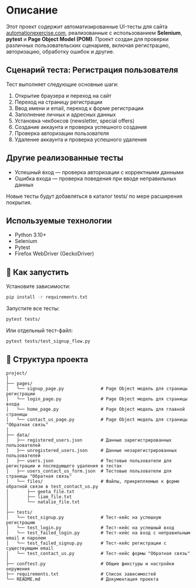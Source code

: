 # Описание

Этот проект содержит автоматизированные UI-тесты для сайта [automationexercise.com](https://automationexercise.com),
реализованные с использованием **Selenium**, **pytest** и **Page Object Model (POM)**.
Проект создан для проверки различных пользовательских сценариев, включая регистрацию, авторизацию, обработку ошибок и другие.

## Сценарий теста: Регистрация пользователя

Тест выполняет следующие основные шаги:

1. Открытие браузера и переход на сайт  
2. Переход на страницу регистрации  
3. Ввод имени и email, переход к форме регистрации  
4. Заполнение личных и адресных данных  
5. Установка чекбоксов (newsletter, special offers)  
6. Создание аккаунта и проверка успешного создания  
7. Проверка авторизации пользователя  
8. Удаление аккаунта и проверка успешного удаления  

## Другие реализованные тесты
- Успешный вход — проверка авторизации с корректными данными
- Ошибка входа — проверка поведения при вводе неправильных данных

Новые тесты будут добавляться в каталог tests/ по мере расширения покрытия.

## Используемые технологии

- Python 3.10+  
- Selenium  
- Pytest  
- Firefox WebDriver (GeckoDriver)  

## 🚀 Как запустить

Установите зависимости:

```bash
pip install -r requirements.txt
```

Запустите все тесты:

```bash
pytest tests/
```

Или отдельный тест-файл:

```bash
pytest tests/test_signup_flow.py
```

## 📁 Структура проекта

```
project/
│
├── pages/
│   └── signup_page.py              # Page Object модель для страницы регистрации
│   └── login_page.py               # Page Object модель для страницы входа
│   └── home_page.py                # Page Object модель для главной страницы 
│   └── contact_us_page.py          # Page Object модель для страницы "Обратная связь"
│
├── data/
│   ├── registered_users.json       # Данные зарегистрированных пользователей
│   ├── unregistered_users.json     # Данные незарегистрированных пользователей
│   ├── users.json                  # Тестовые пользователи для регистрации и последующего удаления в тестах
│   ├── users_contact_us_form.json  # Тестовые пользователи для страницы "Обратная связь"
│   └── files/                      # Файлы, прикрепляемые к форме обратной связи в test_contact_us.py
│       ├── geeta_file.txt
│       ├── liam_file.txt
│       └── natalie_file.txt
│
├── tests/
│   └── test_signup.py              # Тест-кейс на успешную регистрацию
│   └── test_login.py               # Тест-кейс на успешный вход
│   └── test_failed_login.py        # Тест-кейс на вход с неправильным email и паролем
│   └── test_failed_signup.py       # Тест-кейс регистрации с существующим email
│   └── test_contact_us.py          # Тест-кейс формы "Обратная связь"
│
├── conftest.py                     # Общие фикстуры и настройки окружения
├── requirements.txt                # Список зависимостей
└── README.md                       # Документация проекта


```
